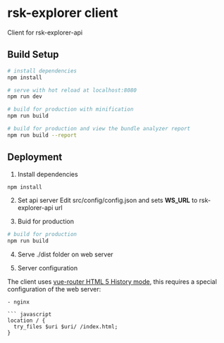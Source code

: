 # rsk-explorer client

  Client for rsk-explorer-api

## Build Setup

``` bash
# install dependencies
npm install

# serve with hot reload at localhost:8080
npm run dev

# build for production with minification
npm run build

# build for production and view the bundle analyzer report
npm run build --report
```


## Deployment

1. Install dependencies
  ``` bash
  npm install
  ```

2. Set api server
  Edit src/config/config.json and sets **WS_URL** to rsk-explorer-api url

3. Buid for production

  ``` bash
  # build for production 
  npm run build
  ```
4. Serve ./dist folder on web server

5. Server configuration

  The client uses [vue-router HTML 5 History mode](https://router.vuejs.org/en/essentials/history-mode.html), this requires a special configuration of the web server:

```
- nginx

``` javascript
location / {
  try_files $uri $uri/ /index.html;
}
```